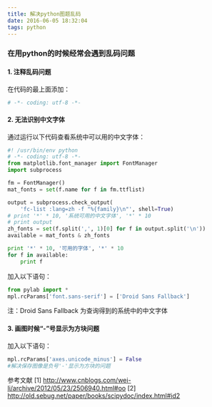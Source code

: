 ```yaml
---
title: 解决python图题乱码
date: 2016-06-05 18:32:04
tags: python
---
```


### 在用python的时候经常会遇到乱码问题
#### 1. 注释乱码问题
在代码的最上面添加：
```python
# -*- coding: utf-8 -*-
```
#### 2. 无法识别中文字体
通过运行以下代码查看系统中可以用的中文字体：
```python
#! /usr/bin/env python
# -*- coding: utf-8 -*-
from matplotlib.font_manager import FontManager
import subprocess

fm = FontManager()
mat_fonts = set(f.name for f in fm.ttflist)

output = subprocess.check_output(
    'fc-list :lang=zh -f "%{family}\n"', shell=True)
# print '*' * 10, '系统可用的中文字体', '*' * 10
# print output
zh_fonts = set(f.split(',', 1)[0] for f in output.split('\n'))
available = mat_fonts & zh_fonts

print '*' * 10, '可用的字体', '*' * 10
for f in available:
    print f
```
<!-- more -->
加入以下语句：
```python
from pylab import *
mpl.rcParams['font.sans-serif'] = ['Droid Sans Fallback']
```
注：Droid Sans Fallback 为查询得到的系统中的中文字体
#### 3. 画图时候“-”号显示为方块问题
加入以下语句：
```python
mpl.rcParams['axes.unicode_minus'] = False
#解决保存图像是负号'-'显示为方块的问题
```
参考文献
[1] http://www.cnblogs.com/wei-li/archive/2012/05/23/2506940.html#oo
[2] http://old.sebug.net/paper/books/scipydoc/index.html#id2
